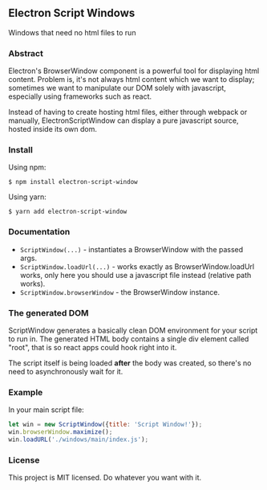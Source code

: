 ## Electron Script Windows
Windows that need no html files to run

### Abstract
Electron's BrowserWindow component is a powerful tool for displaying html content. Problem is, it's not always html content which we want to display; sometimes we want to manipulate our DOM solely with javascript, especially using frameworks such as react.

Instead of having to create hosting html files, either through webpack or manually, ElectronScriptWindow can display a pure javascript source, hosted inside its own dom.

### Install
Using npm:

`$ npm install electron-script-window`

Using yarn:

`$ yarn add electron-script-window`

### Documentation
* `ScriptWindow(...)` - instantiates a BrowserWindow with the passed args.
* `ScriptWindow.loadUrl(...)` - works exactly as BrowserWindow.loadUrl works, only here you should use a javascript file instead (relative path works).
* `ScriptWindow.browserWindow` - the BrowserWindow instance.

### The generated DOM
ScriptWindow generates a basically clean DOM environment for your script to run in. The generated HTML body contains a single div element called "root", that is so react apps could hook right into it.

The script itself is being loaded **after** the body was created, so there's no need to asynchronously wait for it.

### Example
In your main script file:
```javascript
let win = new ScriptWindow({title: 'Script Window!'});
win.browserWindow.maximize();
win.loadURL('./windows/main/index.js');
```

### License
This project is MIT licensed. Do whatever you want with it.